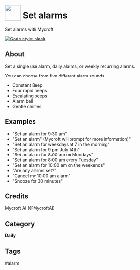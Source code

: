# <img src='https://raw.githack.com/FortAwesome/Font-Awesome/master/svgs/solid/clock.svg' card_color='#5B6984' width='50' height='50' style='vertical-align:bottom'/> Set alarms
Set alarms with Mycroft

[![Code style: black](https://img.shields.io/badge/code%20style-black-000000.svg)](https://github.com/psf/black)

## About
Set a single use alarm, daily alarms, or weekly recurring alarms.

 You can choose from five different alarm sounds:
 * Constant Beep
 * Four rapid beeps
 * Escalating beeps
 * Alarm bell
 * Gentle chimes

## Examples
* "Set an alarm for 9:30 am"
* "Set an alarm" (Mycroft will prompt for more information)"
* "Set an alarm for weekdays at 7 in the morning"
* "Set an alarm for 9 pm July 14th"
* "Set an alarm for 8:00 am on Mondays"
* "Set an alarm for 8:00 am every Tuesday"
* "Set an alarm for 10:00 am on the weekends"
* "Are any alarms set?"
* "Cancel my 10:00 am alarm"
* "Snooze for 30 minutes"

## Credits
Mycroft AI (@MycroftAI)

## Category
**Daily**

## Tags
#alarm
